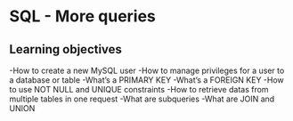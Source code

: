 # SQL - More queries
## Learning objectives

-How to create a new MySQL user
-How to manage privileges for a user to a database or table
-What’s a PRIMARY KEY
-What’s a FOREIGN KEY
-How to use NOT NULL and UNIQUE constraints
-How to retrieve datas from multiple tables in one request
-What are subqueries
-What are JOIN and UNION